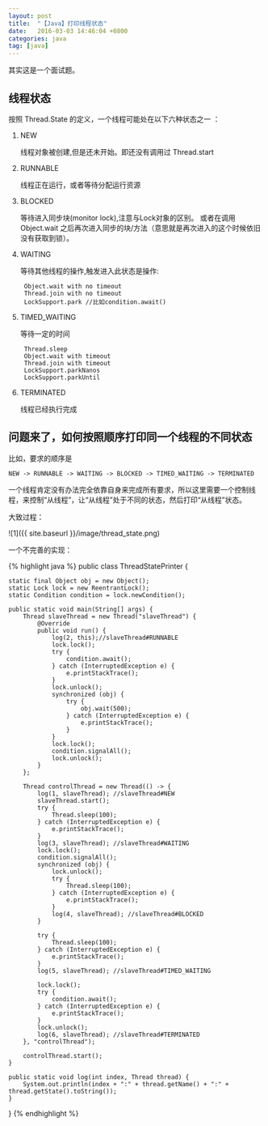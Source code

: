 ```yaml
---
layout: post
title:  "【Java】打印线程状态"
date:   2016-03-03 14:46:04 +0800
categories: java
tag: [java]
---
```

其实这是一个面试题。

## 线程状态

按照 Thread.State 的定义，一个线程可能处在以下六种状态之一 ：

1. NEW

    线程对象被创建,但是还未开始。即还没有调用过 Thread.start

2. RUNNABLE

    线程正在运行，或者等待分配运行资源

3. BLOCKED

    等待进入同步块(monitor lock),注意与Lock对象的区别。
    或者在调用 Object.wait 之后再次进入同步的块/方法（意思就是再次进入的这个时候依旧没有获取到锁）。

4. WAITING

    等待其他线程的操作,触发进入此状态是操作:

        Object.wait with no timeout
        Thread.join with no timeout
        LockSupport.park //比如condition.await()

5. TIMED_WAITING

    等待一定的时间

        Thread.sleep
        Object.wait with timeout
        Thread.join with timeout
        LockSupport.parkNanos
        LockSupport.parkUntil

6. TERMINATED

    线程已经执行完成
    
## 问题来了，如何按照顺序打印同一个线程的不同状态

比如，要求的顺序是 

    NEW -> RUNNABLE -> WAITING -> BLOCKED -> TIMED_WAITING -> TERMINATED
    
一个线程肯定没有办法完全依靠自身来完成所有要求，所以这里需要一个控制线程，来控制“从线程”，让“从线程”处于不同的状态，然后打印“从线程”状态。

大致过程：

![1]({{ site.baseurl }}/image/thread_state.png)

一个不完善的实现：

{% highlight java %}
public class ThreadStatePrinter {

    static final Object obj = new Object();
    static Lock lock = new ReentrantLock();
    static Condition condition = lock.newCondition();

    public static void main(String[] args) {
        Thread slaveThread = new Thread("slaveThread") {
            @Override
            public void run() {
                log(2, this);//slaveThread#RUNNABLE
                lock.lock();
                try {
                    condition.await();
                } catch (InterruptedException e) {
                    e.printStackTrace();
                }
                lock.unlock();
                synchronized (obj) {
                    try {
                        obj.wait(500);
                    } catch (InterruptedException e) {
                        e.printStackTrace();
                    }
                }
                lock.lock();
                condition.signalAll();
                lock.unlock();
            }
        };

        Thread controlThread = new Thread(() -> {
            log(1, slaveThread); //slaveThread#NEW
            slaveThread.start();
            try {
                Thread.sleep(100);
            } catch (InterruptedException e) {
                e.printStackTrace();
            }
            log(3, slaveThread); //slaveThread#WAITING
            lock.lock();
            condition.signalAll();
            synchronized (obj) {
                lock.unlock();
                try {
                    Thread.sleep(100);
                } catch (InterruptedException e) {
                    e.printStackTrace();
                }
                log(4, slaveThread); //slaveThread#BLOCKED
            }

            try {
                Thread.sleep(100);
            } catch (InterruptedException e) {
                e.printStackTrace();
            }
            log(5, slaveThread); //slaveThread#TIMED_WAITING

            lock.lock();
            try {
                condition.await();
            } catch (InterruptedException e) {
                e.printStackTrace();
            }
            lock.unlock();
            log(6, slaveThread); //slaveThread#TERMINATED
        }, "controlThread");

        controlThread.start();
    }

    public static void log(int index, Thread thread) {
        System.out.println(index + ":" + thread.getName() + ":" + thread.getState().toString());
    }


}
{% endhighlight %}
